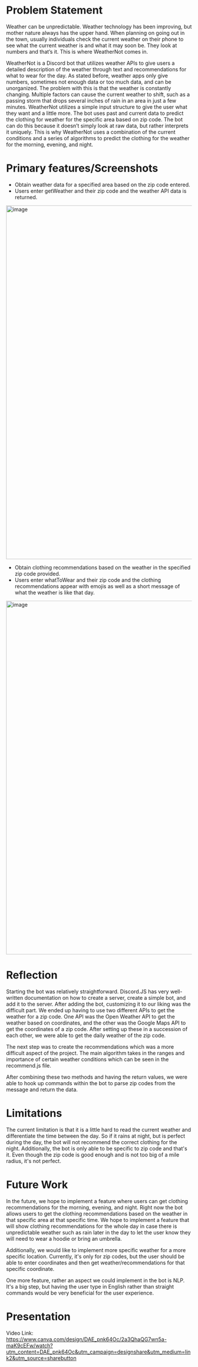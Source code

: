 
# Problem Statement 
Weather can be unpredictable. Weather technology has been improving, but mother nature always has the upper hand. When planning on going out in the town, usually individuals check the current weather on their phone to see what the current weather is and what it may soon be. They look at numbers and that’s it. This is where WeatherNot comes in.

WeatherNot is a Discord bot that utilizes weather APIs to give users a detailed description of the weather through text and recommendations for what to wear for the day. As stated before, weather apps only give numbers, sometimes not enough data or too much data, and can be unorganized. The problem with this is that the weather is constantly changing. Multiple factors can cause the current weather to shift, such as a passing storm that drops several inches of rain in an area in just a few minutes. WeatherNot utilizes a simple input structure to give the user what they want and a little more. The bot uses past and current data to predict the clothing for weather for the specific area based on zip code. The bot can do this because it doesn’t simply look at raw data, but rather interprets it uniquely. This is why WeatherNot uses a combination of the current conditions and a series of algorithms to predict the clothing for the weather for the morning, evening, and night.


# Primary features/Screenshots 
- Obtain weather data for a specified area based on the zip code entered. 
- Users enter getWeather and their zip code and the weather API data is returned.   
<img width="960" alt="image" src="https://user-images.githubusercontent.com/78944642/167749894-a2330309-ee12-48a5-ab42-16af60673252.png">


- Obtain clothing recommendations based on the weather in the specified zip code provided.
- Users enter whatToWear and their zip code and the clothing recommendations appear with emojis as well as a short message of what the weather is like that day.  
<img width="960" alt="image" src="https://user-images.githubusercontent.com/78944642/167749927-49ff16e0-f557-4c06-ab1b-377d3920bce4.png">

# Reflection 
Starting the bot was relatively straightforward. Discord.JS has very well-written documentation on how to create a server, create a simple bot, and add it to the server. After adding the bot, customizing it to our liking was the difficult part. We ended up having to use two different APIs to get the weather for a zip code. One API was the Open Weather API to get the weather based on coordinates, and the other was the Google Maps API to get the coordinates of a zip code. After setting up these in a succession of each other, we were able to get the daily weather of the zip code.

The next step was to create the recommendations which was a more difficult aspect of the project. The main algorithm takes in the ranges and importance of certain weather conditions which can be seen in the recommend.js file.

After combining these two methods and having the return values, we were able to hook up commands within the bot to parse zip codes from the message and return the data.

# Limitations 
The current limitation is that it is a little hard to read the current weather and differentiate the time between the day. So if it rains at night, but is perfect during the day, the bot will not recommend the correct clothing for the night. Additionally, the bot is only able to be specific to zip code and that's it. Even though the zip code is good enough and is not too big of a mile radius, it's not perfect.

# Future Work 
In the future, we hope to implement a feature where users can get clothing recommendations for the morning, evening, and night. Right now the bot allows users to get the clothing recommendations based on the weather in that specific area at that specific time. We hope to implement a feature that will show clothing recommendations for the whole day in case there is unpredictable weather such as rain later in the day to let the user know they will need to wear a hoodie or bring an umbrella.

Additionally, we would like to implement more specific weather for a more specific location. Currently, it's only for zip codes, but the user should be able to enter coordinates and then get weather/recommendations for that specific coordinate.

One more feature, rather an aspect we could implement in the bot is NLP. It's a big step, but having the user type in English rather than straight commands would be very beneficial for the user experience.

# Presentation 
Video Link: https://www.canva.com/design/DAE_pnk64Oc/2a3QhaQG7wn5a-maK9cEFw/watch?utm_content=DAE_pnk64Oc&utm_campaign=designshare&utm_medium=link2&utm_source=sharebutton

